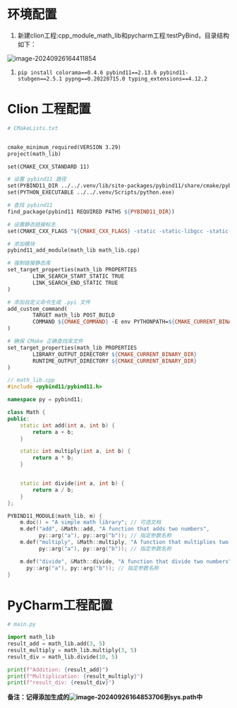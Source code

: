 # 环境配置

1. 新建clion工程:cpp_module_math_lib和pycharm工程:testPyBind，目录结构如下：

![image-20240926164411854](D:/nianzhou/study/testPyBind/%E9%87%87%E7%94%A8PyCharm%E5%92%8CClion%E7%BB%93%E5%90%88Pybind%E7%BC%96%E5%86%99Pyd%E6%A8%A1%E5%9D%97.assets/image-20240926164411854.png)

1. ```shell
   pip install colorama==0.4.6 pybind11==2.13.6 pybind11-stubgen==2.5.1 pypng==0.20220715.0 typing_extensions==4.12.2
   ```

   



# Clion 工程配置



```makefile
# CMakeLists.txt


cmake_minimum_required(VERSION 3.29)
project(math_lib)

set(CMAKE_CXX_STANDARD 11)

# 设置 pybind11 路径
set(PYBIND11_DIR ../../.venv/lib/site-packages/pybind11/share/cmake/pybind11)
set(PYTHON_EXECUTABLE ../../.venv/Scripts/python.exe)

# 查找 pybind11
find_package(pybind11 REQUIRED PATHS ${PYBIND11_DIR})

# 设置静态链接标志
set(CMAKE_CXX_FLAGS "${CMAKE_CXX_FLAGS} -static -static-libgcc -static-libstdc++")

# 添加模块
pybind11_add_module(math_lib math_lib.cpp)

# 强制链接静态库
set_target_properties(math_lib PROPERTIES
        LINK_SEARCH_START_STATIC TRUE
        LINK_SEARCH_END_STATIC TRUE
)

# 添加自定义命令生成 .pyi 文件
add_custom_command(
        TARGET math_lib POST_BUILD
        COMMAND ${CMAKE_COMMAND} -E env PYTHONPATH=${CMAKE_CURRENT_BINARY_DIR} ${PYTHON_EXECUTABLE} -m pybind11_stubgen --output-dir=${CMAKE_CURRENT_BINARY_DIR} math_lib
)

# 确保 CMake 正确查找库文件
set_target_properties(math_lib PROPERTIES
        LIBRARY_OUTPUT_DIRECTORY ${CMAKE_CURRENT_BINARY_DIR}
        RUNTIME_OUTPUT_DIRECTORY ${CMAKE_CURRENT_BINARY_DIR}
)

```

```cpp
// math_lib.cpp
#include <pybind11/pybind11.h>

namespace py = pybind11;

class Math {
public:
    static int add(int a, int b) {
        return a + b;
    }

    static int multiply(int a, int b) {
        return a * b;
    }


    static int divide(int a, int b) {
        return a / b;
    }
};

PYBIND11_MODULE(math_lib, m) {
    m.doc() = "A simple math library"; // 可选文档
    m.def("add", &Math::add, "A function that adds two numbers",
          py::arg("a"), py::arg("b")); // 指定参数名称
    m.def("multiply", &Math::multiply, "A function that multiplies two numbers",
          py::arg("a"), py::arg("b")); // 指定参数名称

    m.def("divide", &Math::divide, "A function that divide two numbers",
      py::arg("a"), py::arg("b")); // 指定参数名称
}

```



# PyCharm工程配置

```python
# main.py

import math_lib
result_add = math_lib.add(3, 5)
result_multiply = math_lib.multiply(3, 5)
result_div = math_lib.divide(10, 5)

print(f"Addition: {result_add}")
print(f"Multiplication: {result_multiply}")
print(f"result_div: {result_div}")

```

**备注：记得添加生成的![image-20240926164853706](D:/nianzhou/study/testPyBind/%E9%87%87%E7%94%A8PyCharm%E5%92%8CClion%E7%BB%93%E5%90%88Pybind%E7%BC%96%E5%86%99Pyd%E6%A8%A1%E5%9D%97.assets/image-20240926164853706.png)到sys.path中**
